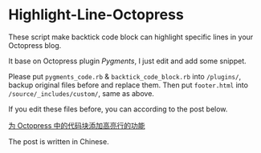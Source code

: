 Highlight-Line-Octopress
========================

These script make backtick code block can highlight specific lines in your Octopress blog.

It base on Octopress plugin *Pygments*, I just edit and add some snippet.

Please put `pygments_code.rb` & `backtick_code_block.rb` into `/plugins/`, backup original files before and replace them. Then put `footer.html` into `/source/_includes/custom/`, same as above.

If you edit these files before, you can according to the post below.

[为 Octopress 中的代码块添加高亮行的功能](http://veracruz.github.io/blog/2014/12/22/octopress-highlight-line-in-code-block/)

The post is written in Chinese.
